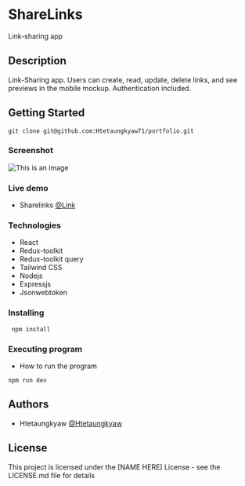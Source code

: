 # ShareLinks

Link-sharing app

## Description

Link-Sharing app. Users can create, read, update, delete links, and see previews in the mobile mockup. Authentication included.

## Getting Started
```
git clone git@github.com:Htetaungkyaw71/portfolio.git
```
### Screenshot
![This is an image](./petfinder.png)

### Live demo

* Sharelinks
[@Link](https://slink-non2.onrender.com/)

### Technologies
* React
* Redux-toolkit
* Redux-toolkit query
* Tailwind CSS
* Nodejs
* Expressjs
* Jsonwebtoken



### Installing
```
 npm install
```

### Executing program

* How to run the program
```
npm run dev
```


## Authors

* Htetaungkyaw
[@Htetaungkyaw](https://github.com/Htetaungkyaw71)


## License

This project is licensed under the [NAME HERE] License - see the LICENSE.md file for details

